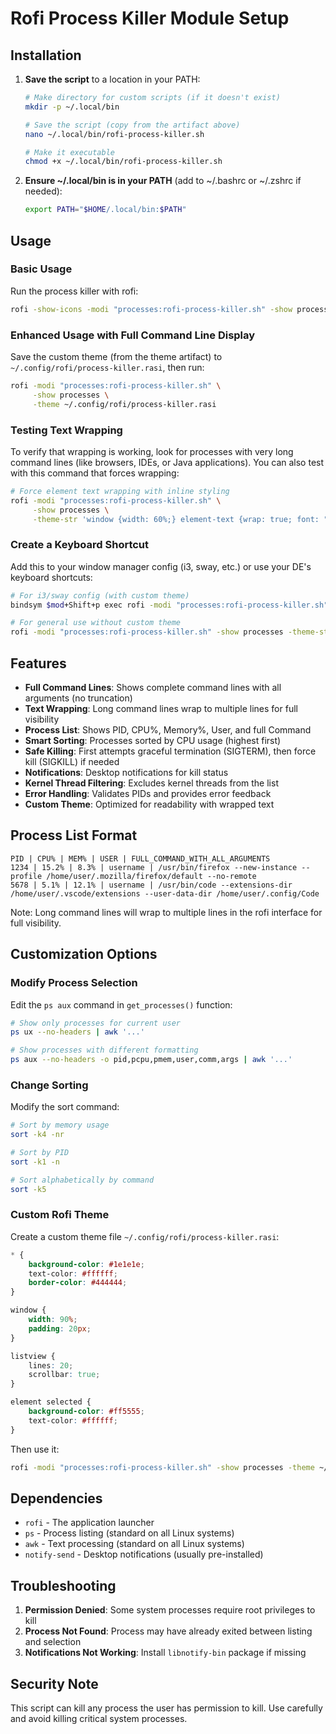 # Rofi Process Killer Module Setup

## Installation

1. **Save the script** to a location in your PATH:
   ```bash
   # Make directory for custom scripts (if it doesn't exist)
   mkdir -p ~/.local/bin
   
   # Save the script (copy from the artifact above)
   nano ~/.local/bin/rofi-process-killer.sh
   
   # Make it executable
   chmod +x ~/.local/bin/rofi-process-killer.sh
   ```

2. **Ensure ~/.local/bin is in your PATH** (add to ~/.bashrc or ~/.zshrc if needed):
   ```bash
   export PATH="$HOME/.local/bin:$PATH"
   ```

## Usage

### Basic Usage
Run the process killer with rofi:
```bash
rofi -show-icons -modi "processes:rofi-process-killer.sh" -show processes
```

### Enhanced Usage with Full Command Line Display
Save the custom theme (from the theme artifact) to `~/.config/rofi/process-killer.rasi`, then run:
```bash
rofi -modi "processes:rofi-process-killer.sh" \
     -show processes \
     -theme ~/.config/rofi/process-killer.rasi
```

### Testing Text Wrapping
To verify that wrapping is working, look for processes with very long command lines (like browsers, IDEs, or Java applications). You can also test with this command that forces wrapping:
```bash
# Force element text wrapping with inline styling
rofi -modi "processes:rofi-process-killer.sh" \
     -show processes \
     -theme-str 'window {width: 60%;} element-text {wrap: true; font: "monospace 9";} listview {dynamic: true; fixed-height: false;}'
```

### Create a Keyboard Shortcut
Add this to your window manager config (i3, sway, etc.) or use your DE's keyboard shortcuts:
```bash
# For i3/sway config (with custom theme)
bindsym $mod+Shift+p exec rofi -modi "processes:rofi-process-killer.sh" -show processes -theme ~/.config/rofi/process-killer.rasi

# For general use without custom theme
rofi -modi "processes:rofi-process-killer.sh" -show processes -theme-str 'element-text {wrap: true;} window {width: 95%;}'
```

## Features

- **Full Command Lines**: Shows complete command lines with all arguments (no truncation)
- **Text Wrapping**: Long command lines wrap to multiple lines for full visibility
- **Process List**: Shows PID, CPU%, Memory%, User, and full Command
- **Smart Sorting**: Processes sorted by CPU usage (highest first)
- **Safe Killing**: First attempts graceful termination (SIGTERM), then force kill (SIGKILL) if needed
- **Notifications**: Desktop notifications for kill status
- **Kernel Thread Filtering**: Excludes kernel threads from the list
- **Error Handling**: Validates PIDs and provides error feedback
- **Custom Theme**: Optimized for readability with wrapped text

## Process List Format
```
PID | CPU% | MEM% | USER | FULL_COMMAND_WITH_ALL_ARGUMENTS
1234 | 15.2% | 8.3% | username | /usr/bin/firefox --new-instance --profile /home/user/.mozilla/firefox/default --no-remote
5678 | 5.1% | 12.1% | username | /usr/bin/code --extensions-dir /home/user/.vscode/extensions --user-data-dir /home/user/.config/Code
```

Note: Long command lines will wrap to multiple lines in the rofi interface for full visibility.

## Customization Options

### Modify Process Selection
Edit the `ps aux` command in `get_processes()` function:
```bash
# Show only processes for current user
ps ux --no-headers | awk '...'

# Show processes with different formatting
ps aux --no-headers -o pid,pcpu,pmem,user,comm,args | awk '...'
```

### Change Sorting
Modify the sort command:
```bash
# Sort by memory usage
sort -k4 -nr

# Sort by PID
sort -k1 -n

# Sort alphabetically by command
sort -k5
```

### Custom Rofi Theme
Create a custom theme file `~/.config/rofi/process-killer.rasi`:
```css
* {
    background-color: #1e1e1e;
    text-color: #ffffff;
    border-color: #444444;
}

window {
    width: 90%;
    padding: 20px;
}

listview {
    lines: 20;
    scrollbar: true;
}

element selected {
    background-color: #ff5555;
    text-color: #ffffff;
}
```

Then use it:
```bash
rofi -modi "processes:rofi-process-killer.sh" -show processes -theme ~/.config/rofi/process-killer.rasi
```

## Dependencies

- `rofi` - The application launcher
- `ps` - Process listing (standard on all Linux systems)
- `awk` - Text processing (standard on all Linux systems)
- `notify-send` - Desktop notifications (usually pre-installed)

## Troubleshooting

1. **Permission Denied**: Some system processes require root privileges to kill
2. **Process Not Found**: Process may have already exited between listing and selection
3. **Notifications Not Working**: Install `libnotify-bin` package if missing

## Security Note

This script can kill any process the user has permission to kill. Use carefully and avoid killing critical system processes.